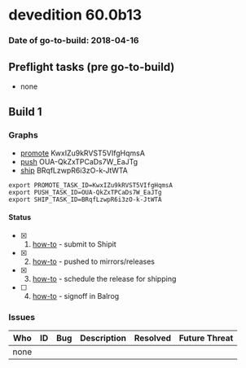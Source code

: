 # devedition 60.0b13

### Date of go-to-build: 2018-04-16

## Preflight tasks (pre go-to-build)
- none

## Build 1  

### Graphs
* [promote](https://tools.taskcluster.net/push-inspector/#/KwxIZu9kRVST5VIfgHqmsA) KwxIZu9kRVST5VIfgHqmsA
* [push](https://tools.taskcluster.net/push-inspector/#/OUA-QkZxTPCaDs7W_EaJTg) OUA-QkZxTPCaDs7W_EaJTg
* [ship](https://tools.taskcluster.net/push-inspector/#/BRqfLzwpR6i3zO-k-JtWTA) BRqfLzwpR6i3zO-k-JtWTA
```
export PROMOTE_TASK_ID=KwxIZu9kRVST5VIfgHqmsA
export PUSH_TASK_ID=OUA-QkZxTPCaDs7W_EaJTg
export SHIP_TASK_ID=BRqfLzwpR6i3zO-k-JtWTA
```


#### Status
- [x] 1.  [how-to](https://wiki.mozilla.org/Release:Release_Automation_on_Mercurial:Starting_a_Release#Submit_to_Ship_It)  - submit to Shipit
- [x] 2.  [how-to](https://github.com/mozilla-releng/releasewarrior-2.0/blob/master/docs/release-promotion/desktop/howto.md#push-artifacts-to-releases-directory)  - pushed to mirrors/releases
- [x] 3.  [how-to](https://github.com/mozilla-releng/releasewarrior-2.0/blob/master/docs/release-promotion/desktop/howto.md#ship-the-release)  - schedule the release for shipping
- [ ] 4.  [how-to](https://github.com/mozilla-releng/releasewarrior-2.0/blob/master/docs/release-promotion/desktop/howto.md#obtain-sign-offs-for-changes)  - signoff in Balrog

### Issues
| Who                 | ID               | Bug                                                                 | Description                | Resolved                | Future Threat                |
| ------------------- | ---------------- | ------------------------------------------------------------------- | -------------------------- | ----------------------- | ---------------------------- |
| none | | | | | |

